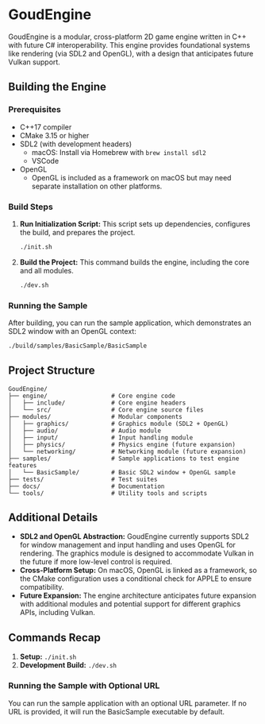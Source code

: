 # GoudEngine

GoudEngine is a modular, cross-platform 2D game engine written in C++ with future C# interoperability. This engine provides foundational systems like rendering (via SDL2 and OpenGL), with a design that anticipates future Vulkan support.

## Building the Engine

### Prerequisites

- C++17 compiler
- CMake 3.15 or higher
- SDL2 (with development headers)
  - macOS: Install via Homebrew with `brew install sdl2`
  - VSCode
- OpenGL
  - OpenGL is included as a framework on macOS but may need separate installation on other platforms.

### Build Steps

1. **Run Initialization Script:**
   This script sets up dependencies, configures the build, and prepares the project.
   ```bash
   ./init.sh
   ```
2. **Build the Project:**
   This command builds the engine, including the core and all modules.
   ```bash
   ./dev.sh
   ```

### Running the Sample

After building, you can run the sample application, which demonstrates an SDL2 window with an OpenGL context:

```bash
./build/samples/BasicSample/BasicSample
```

## Project Structure

```
GoudEngine/
├── engine/                  # Core engine code
│   ├── include/             # Core engine headers
│   └── src/                 # Core engine source files
├── modules/                 # Modular components
│   ├── graphics/            # Graphics module (SDL2 + OpenGL)
│   ├── audio/               # Audio module
│   ├── input/               # Input handling module
│   ├── physics/             # Physics engine (future expansion)
│   └── networking/          # Networking module (future expansion)
├── samples/                 # Sample applications to test engine features
│   └── BasicSample/         # Basic SDL2 window + OpenGL sample
├── tests/                   # Test suites
├── docs/                    # Documentation
└── tools/                   # Utility tools and scripts
```

## Additional Details

- **SDL2 and OpenGL Abstraction:**
  GoudEngine currently supports SDL2 for window management and input handling and uses OpenGL for rendering.
  The graphics module is designed to accommodate Vulkan in the future if more low-level control is required.
- **Cross-Platform Setup:**
  On macOS, OpenGL is linked as a framework, so the CMake configuration uses a conditional check for APPLE to ensure compatibility.
- **Future Expansion:**
  The engine architecture anticipates future expansion with additional modules and potential support for different graphics APIs, including Vulkan.

## Commands Recap

1. **Setup:** `./init.sh`
2. **Development Build:** `./dev.sh`

### Running the Sample with Optional URL

You can run the sample application with an optional URL parameter. If no URL is provided, it will run the BasicSample executable by default.
